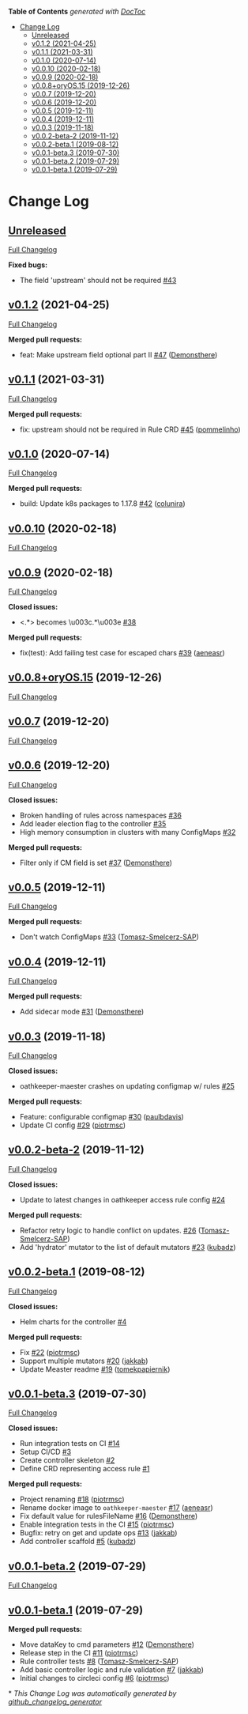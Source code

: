 <!-- START doctoc generated TOC please keep comment here to allow auto update -->
<!-- DON'T EDIT THIS SECTION, INSTEAD RE-RUN doctoc TO UPDATE -->
**Table of Contents**  *generated with [DocToc](https://github.com/thlorenz/doctoc)*

- [Change Log](#change-log)
  - [Unreleased](#unreleased)
  - [v0.1.2 (2021-04-25)](#v012-2021-04-25)
  - [v0.1.1 (2021-03-31)](#v011-2021-03-31)
  - [v0.1.0 (2020-07-14)](#v010-2020-07-14)
  - [v0.0.10 (2020-02-18)](#v0010-2020-02-18)
  - [v0.0.9 (2020-02-18)](#v009-2020-02-18)
  - [v0.0.8+oryOS.15 (2019-12-26)](#v008oryos15-2019-12-26)
  - [v0.0.7 (2019-12-20)](#v007-2019-12-20)
  - [v0.0.6 (2019-12-20)](#v006-2019-12-20)
  - [v0.0.5 (2019-12-11)](#v005-2019-12-11)
  - [v0.0.4 (2019-12-11)](#v004-2019-12-11)
  - [v0.0.3 (2019-11-18)](#v003-2019-11-18)
  - [v0.0.2-beta-2 (2019-11-12)](#v002-beta-2-2019-11-12)
  - [v0.0.2-beta.1 (2019-08-12)](#v002-beta1-2019-08-12)
  - [v0.0.1-beta.3 (2019-07-30)](#v001-beta3-2019-07-30)
  - [v0.0.1-beta.2 (2019-07-29)](#v001-beta2-2019-07-29)
  - [v0.0.1-beta.1 (2019-07-29)](#v001-beta1-2019-07-29)

<!-- END doctoc generated TOC please keep comment here to allow auto update -->

# Change Log

## [Unreleased](https://github.com/ory/oathkeeper-maester/tree/HEAD)

[Full Changelog](https://github.com/ory/oathkeeper-maester/compare/v0.1.2...HEAD)

**Fixed bugs:**

- The field 'upstream' should not be required [\#43](https://github.com/ory/oathkeeper-maester/issues/43)

## [v0.1.2](https://github.com/ory/oathkeeper-maester/tree/v0.1.2) (2021-04-25)
[Full Changelog](https://github.com/ory/oathkeeper-maester/compare/v0.1.1...v0.1.2)

**Merged pull requests:**

- feat: Make upstream field optional part II [\#47](https://github.com/ory/oathkeeper-maester/pull/47) ([Demonsthere](https://github.com/Demonsthere))

## [v0.1.1](https://github.com/ory/oathkeeper-maester/tree/v0.1.1) (2021-03-31)
[Full Changelog](https://github.com/ory/oathkeeper-maester/compare/v0.1.0...v0.1.1)

**Merged pull requests:**

- fix: upstream should not be required in Rule CRD [\#45](https://github.com/ory/oathkeeper-maester/pull/45) ([pommelinho](https://github.com/pommelinho))

## [v0.1.0](https://github.com/ory/oathkeeper-maester/tree/v0.1.0) (2020-07-14)
[Full Changelog](https://github.com/ory/oathkeeper-maester/compare/v0.0.10...v0.1.0)

**Merged pull requests:**

- build: Update k8s packages to 1.17.8 [\#42](https://github.com/ory/oathkeeper-maester/pull/42) ([colunira](https://github.com/colunira))

## [v0.0.10](https://github.com/ory/oathkeeper-maester/tree/v0.0.10) (2020-02-18)
[Full Changelog](https://github.com/ory/oathkeeper-maester/compare/v0.0.9...v0.0.10)

## [v0.0.9](https://github.com/ory/oathkeeper-maester/tree/v0.0.9) (2020-02-18)
[Full Changelog](https://github.com/ory/oathkeeper-maester/compare/v0.0.8+oryOS.15...v0.0.9)

**Closed issues:**

- \<.\*\> becomes \u003c.\*\u003e [\#38](https://github.com/ory/oathkeeper-maester/issues/38)

**Merged pull requests:**

- fix\(test\): Add failing test case for escaped chars [\#39](https://github.com/ory/oathkeeper-maester/pull/39) ([aeneasr](https://github.com/aeneasr))

## [v0.0.8+oryOS.15](https://github.com/ory/oathkeeper-maester/tree/v0.0.8+oryOS.15) (2019-12-26)
[Full Changelog](https://github.com/ory/oathkeeper-maester/compare/v0.0.7...v0.0.8+oryOS.15)

## [v0.0.7](https://github.com/ory/oathkeeper-maester/tree/v0.0.7) (2019-12-20)
[Full Changelog](https://github.com/ory/oathkeeper-maester/compare/v0.0.6...v0.0.7)

## [v0.0.6](https://github.com/ory/oathkeeper-maester/tree/v0.0.6) (2019-12-20)
[Full Changelog](https://github.com/ory/oathkeeper-maester/compare/v0.0.5...v0.0.6)

**Closed issues:**

- Broken handling of rules across namespaces [\#36](https://github.com/ory/oathkeeper-maester/issues/36)
- Add leader election flag to the controller [\#35](https://github.com/ory/oathkeeper-maester/issues/35)
- High memory consumption in clusters with many ConfigMaps [\#32](https://github.com/ory/oathkeeper-maester/issues/32)

**Merged pull requests:**

- Filter only if CM field is set [\#37](https://github.com/ory/oathkeeper-maester/pull/37) ([Demonsthere](https://github.com/Demonsthere))

## [v0.0.5](https://github.com/ory/oathkeeper-maester/tree/v0.0.5) (2019-12-11)
[Full Changelog](https://github.com/ory/oathkeeper-maester/compare/v0.0.4...v0.0.5)

**Merged pull requests:**

- Don't watch ConfigMaps [\#33](https://github.com/ory/oathkeeper-maester/pull/33) ([Tomasz-Smelcerz-SAP](https://github.com/Tomasz-Smelcerz-SAP))

## [v0.0.4](https://github.com/ory/oathkeeper-maester/tree/v0.0.4) (2019-12-11)
[Full Changelog](https://github.com/ory/oathkeeper-maester/compare/v0.0.3...v0.0.4)

**Merged pull requests:**

- Add sidecar mode [\#31](https://github.com/ory/oathkeeper-maester/pull/31) ([Demonsthere](https://github.com/Demonsthere))

## [v0.0.3](https://github.com/ory/oathkeeper-maester/tree/v0.0.3) (2019-11-18)
[Full Changelog](https://github.com/ory/oathkeeper-maester/compare/v0.0.2-beta-2...v0.0.3)

**Closed issues:**

- oathkeeper-maester crashes on updating configmap w/ rules [\#25](https://github.com/ory/oathkeeper-maester/issues/25)

**Merged pull requests:**

- Feature: configurable configmap [\#30](https://github.com/ory/oathkeeper-maester/pull/30) ([paulbdavis](https://github.com/paulbdavis))
- Update CI config [\#29](https://github.com/ory/oathkeeper-maester/pull/29) ([piotrmsc](https://github.com/piotrmsc))

## [v0.0.2-beta-2](https://github.com/ory/oathkeeper-maester/tree/v0.0.2-beta-2) (2019-11-12)
[Full Changelog](https://github.com/ory/oathkeeper-maester/compare/v0.0.2-beta.1...v0.0.2-beta-2)

**Closed issues:**

- Update to latest changes in oathkeeper access rule config [\#24](https://github.com/ory/oathkeeper-maester/issues/24)

**Merged pull requests:**

- Refactor retry logic to handle conflict on updates. [\#26](https://github.com/ory/oathkeeper-maester/pull/26) ([Tomasz-Smelcerz-SAP](https://github.com/Tomasz-Smelcerz-SAP))
- Add 'hydrator' mutator to the list of default mutators [\#23](https://github.com/ory/oathkeeper-maester/pull/23) ([kubadz](https://github.com/kubadz))

## [v0.0.2-beta.1](https://github.com/ory/oathkeeper-maester/tree/v0.0.2-beta.1) (2019-08-12)
[Full Changelog](https://github.com/ory/oathkeeper-maester/compare/v0.0.1-beta.3...v0.0.2-beta.1)

**Closed issues:**

- Helm charts for the controller [\#4](https://github.com/ory/oathkeeper-maester/issues/4)

**Merged pull requests:**

- Fix [\#22](https://github.com/ory/oathkeeper-maester/pull/22) ([piotrmsc](https://github.com/piotrmsc))
- Support multiple mutators [\#20](https://github.com/ory/oathkeeper-maester/pull/20) ([jakkab](https://github.com/jakkab))
- Update Measter readme [\#19](https://github.com/ory/oathkeeper-maester/pull/19) ([tomekpapiernik](https://github.com/tomekpapiernik))

## [v0.0.1-beta.3](https://github.com/ory/oathkeeper-maester/tree/v0.0.1-beta.3) (2019-07-30)
[Full Changelog](https://github.com/ory/oathkeeper-maester/compare/v0.0.1-beta.2...v0.0.1-beta.3)

**Closed issues:**

- Run integration tests on CI [\#14](https://github.com/ory/oathkeeper-maester/issues/14)
- Setup CI/CD [\#3](https://github.com/ory/oathkeeper-maester/issues/3)
- Create controller skeleton  [\#2](https://github.com/ory/oathkeeper-maester/issues/2)
- Define CRD representing access rule [\#1](https://github.com/ory/oathkeeper-maester/issues/1)

**Merged pull requests:**

- Project renaming [\#18](https://github.com/ory/oathkeeper-maester/pull/18) ([piotrmsc](https://github.com/piotrmsc))
- Rename docker image to `oathkeeper-maester` [\#17](https://github.com/ory/oathkeeper-maester/pull/17) ([aeneasr](https://github.com/aeneasr))
- Fix default value for rulesFileName [\#16](https://github.com/ory/oathkeeper-maester/pull/16) ([Demonsthere](https://github.com/Demonsthere))
- Enable integration tests in the CI [\#15](https://github.com/ory/oathkeeper-maester/pull/15) ([piotrmsc](https://github.com/piotrmsc))
- Bugfix: retry on get and update ops [\#13](https://github.com/ory/oathkeeper-maester/pull/13) ([jakkab](https://github.com/jakkab))
- Add controller scaffold [\#5](https://github.com/ory/oathkeeper-maester/pull/5) ([kubadz](https://github.com/kubadz))

## [v0.0.1-beta.2](https://github.com/ory/oathkeeper-maester/tree/v0.0.1-beta.2) (2019-07-29)
[Full Changelog](https://github.com/ory/oathkeeper-maester/compare/v0.0.1-beta.1...v0.0.1-beta.2)

## [v0.0.1-beta.1](https://github.com/ory/oathkeeper-maester/tree/v0.0.1-beta.1) (2019-07-29)
**Merged pull requests:**

- Move dataKey to cmd parameters [\#12](https://github.com/ory/oathkeeper-maester/pull/12) ([Demonsthere](https://github.com/Demonsthere))
- Release step in the CI [\#11](https://github.com/ory/oathkeeper-maester/pull/11) ([piotrmsc](https://github.com/piotrmsc))
- Rule controller tests [\#8](https://github.com/ory/oathkeeper-maester/pull/8) ([Tomasz-Smelcerz-SAP](https://github.com/Tomasz-Smelcerz-SAP))
- Add basic controller logic and rule validation [\#7](https://github.com/ory/oathkeeper-maester/pull/7) ([jakkab](https://github.com/jakkab))
- Initial changes to circleci config [\#6](https://github.com/ory/oathkeeper-maester/pull/6) ([piotrmsc](https://github.com/piotrmsc))



\* *This Change Log was automatically generated by [github_changelog_generator](https://github.com/skywinder/Github-Changelog-Generator)*